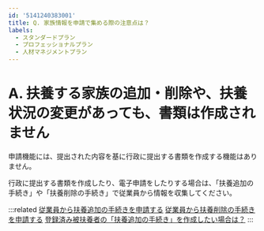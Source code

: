```yaml
---
id: '5141240383001'
title: Q. 家族情報を申請で集める際の注意点は？
labels:
  - スタンダードプラン
  - プロフェッショナルプラン
  - 人材マネジメントプラン
---
```

# A. 扶養する家族の追加・削除や、扶養状況の変更があっても、書類は作成されません

申請機能には、提出された内容を基に行政に提出する書類を作成する機能はありません。

行政に提出する書類を作成したり、電子申請をしたりする場合は、「扶養追加の手続き」や「扶養削除の手続き」で従業員から情報を収集してください。

:::related
[従業員から扶養追加の手続きを申請する](https://knowledge.smarthr.jp/hc/ja/articles/360026262113)
[従業員から扶養削除の手続きを申請する](https://knowledge.smarthr.jp/hc/ja/articles/360026262013)
[登録済み被扶養者の「扶養追加の手続き」を作成したい場合は？](https://knowledge.smarthr.jp/hc/ja/articles/360048479373)
:::
